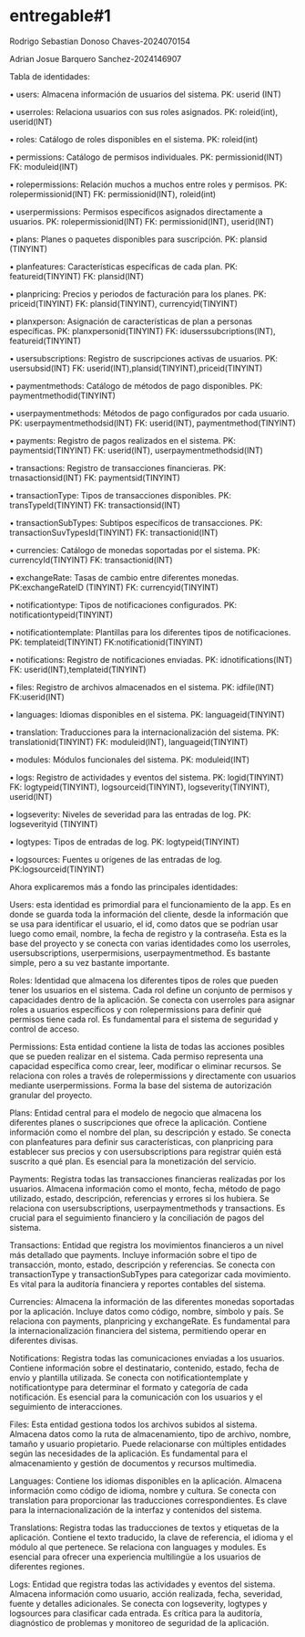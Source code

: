 # entregable#1
Rodrigo Sebastian Donoso Chaves-2024070154

Adrian Josue Barquero Sanchez-2024146907

Tabla de identidades: 

•	users: Almacena información de usuarios del sistema. PK: userid (INT)

•	userroles: Relaciona usuarios con sus roles asignados. PK: roleid(int), userid(INT)

•	roles: Catálogo de roles disponibles en el sistema. PK: roleid(int)

•	permissions: Catálogo de permisos individuales. PK: permissionid(INT) FK: moduleid(INT) 

•	rolepermissions: Relación muchos a muchos entre roles y permisos. PK: rolepermissionid(INT) FK: permissionid(INT), roleid(int) 

•	userpermissions: Permisos específicos asignados directamente a usuarios. PK: rolepermissionid(INT) FK: permissionid(INT), userid(INT) 

•	plans: Planes o paquetes disponibles para suscripción. PK: plansid (TINYINT) 

•	planfeatures: Características específicas de cada plan. PK: featureid(TINYINT) FK: plansid(INT)

•	planpricing: Precios y periodos de facturación para los planes. PK: priceid(TINYINT) FK: plansid(TINYINT), currencyid(TINYINT) 

•	planxperson: Asignación de características de plan a personas específicas. PK: planxpersonid(TINYINT) FK: iduserssubcriptions(INT), featureid(TINYINT) 

•	usersubscriptions: Registro de suscripciones activas de usuarios. PK: usersubsid(INT) FK: userid(INT),plansid(TINYINT),priceid(TINYINT) 

•	paymentmethods: Catálogo de métodos de pago disponibles. PK: paymentmethodid(TINYINT) 

•	userpaymentmethods: Métodos de pago configurados por cada usuario. PK: userpaymentmethodsid(INT) FK: userid(INT), paymentmethod(TINYINT) 

•	payments: Registro de pagos realizados en el sistema. PK: paymentsid(TINYINT) FK: userid(INT), userpaymentmethodsid(INT) 

•	transactions: Registro de transacciones financieras. PK: trnasactionsid(INT) FK: paymentsid(TINYINT) 

•	transactionType: Tipos de transacciones disponibles. PK: transTypeId(TINYINT) FK: transactionsid(INT) 

•	transactionSubTypes: Subtipos específicos de transacciones. PK: transactionSuvTypesId(TINYINT) FK: transactionid(INT)

•	currencies: Catálogo de monedas soportadas por el sistema. PK: currencyId(TINYINT) FK: transactionid(INT) 

•	exchangeRate: Tasas de cambio entre diferentes monedas. PK:exchangeRateID (TINYINT) FK: currencyid(TINYINT) 

•	notificationtype: Tipos de notificaciones configurados. PK: notificationtypeid(TINYINT) 

•	notificationtemplate: Plantillas para los diferentes tipos de notificaciones. PK: templateid(TINYINT) FK:notificationid(TINYINT) 

•	notifications: Registro de notificaciones enviadas. PK: idnotifications(INT) FK: userid(INT),templateid(TINYINT) 

•	files: Registro de archivos almacenados en el sistema. PK: idfile(INT) FK:userid(INT) 

•	languages: Idiomas disponibles en el sistema. PK: languageid(TINYINT) 

•	translation: Traducciones para la internacionalización del sistema. PK: translationid(TINYINT) FK: moduleid(INT), languageid(TINYINT)

•	modules: Módulos funcionales del sistema. PK: moduleid(INT) 

•	logs: Registro de actividades y eventos del sistema. PK: logid(TINYINT) FK: logtypeid(TINYINT), logsourceid(TINYINT), logseverity(TINYINT), userid(INT)

•	logseverity: Niveles de severidad para las entradas de log. PK: logseverityid (TINYINT) 

•	logtypes: Tipos de entradas de log. PK: logtypeid(TINYINT) 

•	logsources: Fuentes u orígenes de las entradas de log. PK:logsourceid(TINYINT)


Ahora explicaremos más a fondo las principales identidades:

Users: esta identidad es primordial para el funcionamiento de la app. Es en donde se guarda toda la información del cliente, desde la información que se usa para identificar el usuario, el id, como datos que se podrían usar luego como email, nombre, la fecha de registro y la contraseña. Esta es la base del proyecto y se conecta con varias identidades como los userroles, usersubscriptions, userpermisions, userpaymentmethod. Es bastante simple, pero a su vez bastante importante.

Roles: Identidad que almacena los diferentes tipos de roles que pueden tener los usuarios en el sistema. Cada rol define un conjunto de permisos y capacidades dentro de la aplicación. Se conecta con userroles para asignar roles a usuarios específicos y con rolepermissions para definir qué permisos tiene cada rol. Es fundamental para el sistema de seguridad y control de acceso.

Permissions: Esta entidad contiene la lista de todas las acciones posibles que se pueden realizar en el sistema. Cada permiso representa una capacidad específica como crear, leer, modificar o eliminar recursos. Se relaciona con roles a través de rolepermissions y directamente con usuarios mediante userpermissions. Forma la base del sistema de autorización granular del proyecto.

Plans: Entidad central para el modelo de negocio que almacena los diferentes planes o suscripciones que ofrece la aplicación. Contiene información como el nombre del plan, su descripción y estado. Se conecta con planfeatures para definir sus características, con planpricing para establecer sus precios y con usersubscriptions para registrar quién está suscrito a qué plan. Es esencial para la monetización del servicio.

Payments: Registra todas las transacciones financieras realizadas por los usuarios. Almacena información como el monto, fecha, método de pago utilizado, estado, descripción, referencias y errores si los hubiera. Se relaciona con usersubscriptions, userpaymentmethods y transactions. Es crucial para el seguimiento financiero y la conciliación de pagos del sistema.

Transactions: Entidad que registra los movimientos financieros a un nivel más detallado que payments. Incluye información sobre el tipo de transacción, monto, estado, descripción y referencias. Se conecta con transactionType y transactionSubTypes para categorizar cada movimiento. Es vital para la auditoría financiera y reportes contables del sistema.

Currencies: Almacena la información de las diferentes monedas soportadas por la aplicación. Incluye datos como código, nombre, símbolo y país. Se relaciona con payments, planpricing y exchangeRate. Es fundamental para la internacionalización financiera del sistema, permitiendo operar en diferentes divisas.

Notifications: Registra todas las comunicaciones enviadas a los usuarios. Contiene información sobre el destinatario, contenido, estado, fecha de envío y plantilla utilizada. Se conecta con notificationtemplate y notificationtype para determinar el formato y categoría de cada notificación. Es esencial para la comunicación con los usuarios y el seguimiento de interacciones.

Files: Esta entidad gestiona todos los archivos subidos al sistema. Almacena datos como la ruta de almacenamiento, tipo de archivo, nombre, tamaño y usuario propietario. Puede relacionarse con múltiples entidades según las necesidades de la aplicación. Es fundamental para el almacenamiento y gestión de documentos y recursos multimedia.

Languages: Contiene los idiomas disponibles en la aplicación. Almacena información como código de idioma, nombre y cultura. Se conecta con translation para proporcionar las traducciones correspondientes. Es clave para la internacionalización de la interfaz y contenidos del sistema.

Translations: Registra todas las traducciones de textos y etiquetas de la aplicación. Contiene el texto traducido, la clave de referencia, el idioma y el módulo al que pertenece. Se relaciona con languages y modules. Es esencial para ofrecer una experiencia multilingüe a los usuarios de diferentes regiones.

Logs: Entidad que registra todas las actividades y eventos del sistema. Almacena información como usuario, acción realizada, fecha, severidad, fuente y detalles adicionales. Se conecta con logseverity, logtypes y logsources para clasificar cada entrada. Es crítica para la auditoría, diagnóstico de problemas y monitoreo de seguridad de la aplicación.


